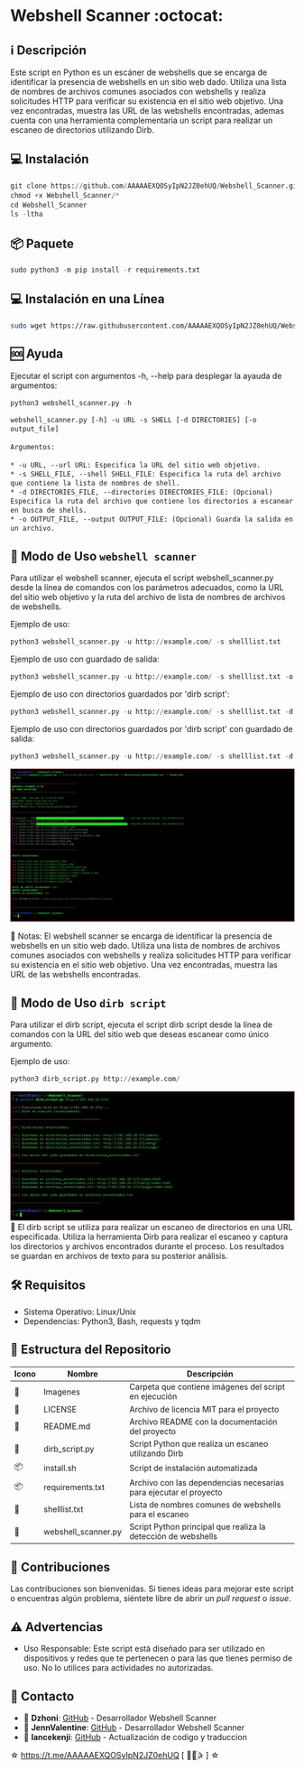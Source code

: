 ﻿# Webshell Scanner :octocat:

## :information_source: Descripción
Este script en Python es un escáner de webshells que se encarga de identificar 
la presencia de webshells en un sitio web dado. Utiliza una lista de nombres 
de archivos comunes asociados con webshells y realiza solicitudes HTTP para 
verificar su existencia en el sitio web objetivo. Una vez encontradas, 
muestra las URL de las webshells encontradas, ademas cuenta con una herramienta 
complementaria un script para realizar un escaneo de directorios utilizando Dirb.

## :computer: Instalación
```python
git clone https://github.com/AAAAAEXQOSyIpN2JZ0ehUQ/Webshell_Scanner.git
chmod +x Webshell_Scanner/*
cd Webshell_Scanner
ls -ltha
```

## :package: Paquete
```python
sudo python3 -m pip install -r requirements.txt
```

## :computer: Instalación en una Línea
```bash
sudo wget https://raw.githubusercontent.com/AAAAAEXQOSyIpN2JZ0ehUQ/Webshell_Scanner/main/install.sh -O - | sudo bash
```

## :sos: Ayuda 

Ejecutar el script con argumentos -h, --help para desplegar la ayauda de argumentos:

```python
python3 webshell_scanner.py -h
```
```
webshell_scanner.py [-h] -u URL -s SHELL [-d DIRECTORIES] [-o output_file]

Argumentos:

* -u URL, --url URL: Especifica la URL del sitio web objetivo.
* -s SHELL_FILE, --shell SHELL_FILE: Especifica la ruta del archivo que contiene la lista de nombres de shell.
* -d DIRECTORIES_FILE, --directories DIRECTORIES_FILE: (Opcional) Especifica la ruta del archivo que contiene los directorios a escanear en busca de shells.
* -o OUTPUT_FILE, --output OUTPUT_FILE: (Opcional) Guarda la salida en un archivo.
```

## :rocket: Modo de Uso `webshell scanner`

Para utilizar el webshell scanner, ejecuta el script webshell_scanner.py desde la línea de comandos con los parámetros adecuados, como la URL del sitio web objetivo y la ruta del archivo de lista de nombres de archivos de webshells.

Ejemplo de uso:

```python
python3 webshell_scanner.py -u http://example.com/ -s shelllist.txt
```

Ejemplo de uso con guardado de salida:

```python
python3 webshell_scanner.py -u http://example.com/ -s shelllist.txt -o found_shells.txt
```

Ejemplo de uso con directorios guardados por 'dirb script':
```python
python3 webshell_scanner.py -u http://example.com/ -s shelllist.txt -d directorios_encontrados.txt
```

Ejemplo de uso con directorios guardados por 'dirb script' con guardado de salida:

```python
python3 webshell_scanner.py -u http://example.com/ -s shelllist.txt -d directorios_encontrados.txt -o found_shells.txt
```
![logo](https://github.com/AAAAAEXQOSyIpN2JZ0ehUQ/Webshell_Scanner/blob/main/Imagenes/webshell_scanner.jpg)

:memo: Notas: El webshell scanner se encarga de identificar la presencia de webshells en un sitio web dado. Utiliza una lista de nombres de archivos comunes asociados con webshells y realiza solicitudes HTTP para verificar su existencia en el sitio web objetivo. Una vez encontradas, muestra las URL de las webshells encontradas.

## :rocket: Modo de Uso `dirb script`

Para utilizar el dirb script, ejecuta el script dirb script desde la línea de comandos con la URL del sitio web que deseas escanear como único argumento.

Ejemplo de uso:

```python
python3 dirb_script.py http://example.com/
```
![logo](https://github.com/AAAAAEXQOSyIpN2JZ0ehUQ/Webshell_Scanner/blob/main/Imagenes/dirb_script.jpg)
:memo: El dirb script se utiliza para realizar un escaneo de directorios en una URL especificada. Utiliza la herramienta Dirb para realizar el escaneo y captura los directorios y archivos encontrados durante el proceso. Los resultados se guardan en archivos de texto para su posterior análisis.

## :hammer_and_wrench: Requisitos 

- Sistema Operativo: Linux/Unix
- Dependencias: Python3, Bash, requests y tqdm

## :open_file_folder: Estructura del Repositorio

| Icono            | Nombre              | Descripción                                      |
|------------------|---------------------|--------------------------------------------------|
| :file_folder:    | Imagenes            | Carpeta que contiene imágenes del script en ejecución |
| :page_facing_up: | LICENSE             | Archivo de licencia MIT para el proyecto         |
| :book:           | README.md           | Archivo README con la documentación del proyecto |
| :page_facing_up: | dirb_script.py      | Script Python que realiza un escaneo utilizando Dirb |
| :package:        | install.sh          | Script de instalación automatizada               |
| :package:        | requirements.txt    | Archivo con las dependencias necesarias para ejecutar el proyecto |
| :book:           | shelllist.txt       | Lista de nombres comunes de webshells para el escaneo |
| :page_facing_up: | webshell_scanner.py | Script Python principal que realiza la detección de webshells |

## :star2: Contribuciones

Las contribuciones son bienvenidas. Si tienes ideas para mejorar este script o encuentras algún problema, siéntete libre de abrir un *pull request* o *issue*.

## :warning: Advertencias

- Uso Responsable: Este script está diseñado para ser utilizado en dispositivos y redes que te pertenecen o para las que tienes permiso de uso. No lo utilices para actividades no autorizadas.

## :email: Contacto 
* :busts_in_silhouette: **Dzhoni**: [GitHub](https://github.com/AAAAAEXQOSyIpN2JZ0ehUQ/Webshell_Scanner) - Desarrollador Webshell Scanner 
* :busts_in_silhouette: **JennValentine**: [GitHub](https://github.com/JennValentine) - Desarrollador Webshell Scanner 
* :busts_in_silhouette: **lancekenji**: [GitHub](https://github.com/lancekenji/Webshell_Scanner) - Actualización de codigo y traduccion 

☆ https://t.me/AAAAAEXQOSyIpN2JZ0ehUQ [  ⃘⃤꙰✰ ] ☆
